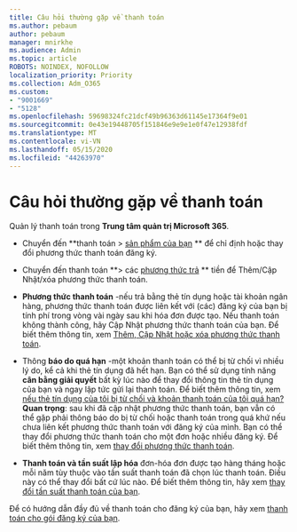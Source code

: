 ```yaml
---
title: Câu hỏi thường gặp về thanh toán
ms.author: pebaum
author: pebaum
manager: mnirkhe
ms.audience: Admin
ms.topic: article
ROBOTS: NOINDEX, NOFOLLOW
localization_priority: Priority
ms.collection: Adm_O365
ms.custom:
- "9001669"
- "5128"
ms.openlocfilehash: 59698324fc21dcf49b96363d61145e17364f9e01
ms.sourcegitcommit: 0e43e19448705f151846e9e9e1e0f47e12938fdf
ms.translationtype: MT
ms.contentlocale: vi-VN
ms.lasthandoff: 05/15/2020
ms.locfileid: "44263970"
---
```

# <a name="payment-faq"></a>Câu hỏi thường gặp về thanh toán

Quản lý thanh toán trong **Trung tâm quản trị Microsoft 365**. 

- Chuyển đến **thanh toán > [sản phẩm của bạn](https://go.microsoft.com/fwlink/p/?linkid=842054) ** để chỉ định hoặc thay đổi phương thức thanh toán đăng ký.
- Chuyển đến thanh toán **> các [phương thức trả](https://go.microsoft.com/fwlink/p/?linkid=2018806) ** tiền để Thêm/Cập Nhật/xóa phương thức thanh toán.

- **Phương thức thanh toán** -nếu trả bằng thẻ tín dụng hoặc tài khoản ngân hàng, phương thức thanh toán được liên kết với (các) đăng ký của bạn bị tính phí trong vòng vài ngày sau khi hóa đơn được tạo. Nếu thanh toán không thành công, hãy Cập Nhật phương thức thanh toán của bạn. Để biết thêm thông tin, xem [Thêm, Cập Nhật hoặc xóa phương thức thanh toán](https://go.microsoft.com/fwlink/?linkid=2118133).

- Thông **báo do quá hạn** -một khoản thanh toán có thể bị từ chối vì nhiều lý do, kể cả khi thẻ tín dụng đã hết hạn. Bạn có thể sử dụng tính năng **cân bằng giải quyết** bất kỳ lúc nào để thay đổi thông tin thẻ tín dụng của bạn và ngay lập tức gửi lại thanh toán. Để biết thêm thông tin, xem [nếu thẻ tín dụng của tôi bị từ chối và khoản thanh toán của tôi quá hạn?](https://docs.microsoft.com/microsoft-365/commerce/billing-and-payments/pay-for-your-subscription?view=o365-worldwide#what-if-my-credit-card-was-declined-and-my-payment-is-past-due) **Quan trọng**: sau khi đã cập nhật phương thức thanh toán, bạn vẫn có thể gặp phải thông báo do bị từ chối hoặc thanh toán trong quá khứ nếu chưa liên kết phương thức thanh toán với đăng ký của mình. Bạn có thể thay đổi phương thức thanh toán cho một đơn hoặc nhiều đăng ký. Để biết thêm thông tin, xem [thay đổi phương thức thanh toán](https://docs.microsoft.com/microsoft-365/commerce/billing-and-payments/add-update-or-remove-credit-card-or-bank-account?view=o365-worldwide#change-a-payment-method).

- **Thanh toán và tần suất lập hóa** đơn-hóa đơn được tạo hàng tháng hoặc mỗi năm tùy thuộc vào tần suất thanh toán đã chọn lúc thanh toán. Điều này có thể thay đổi bất cứ lúc nào. Để biết thêm thông tin, hãy xem [thay đổi tần suất thanh toán của bạn](https://go.microsoft.com/fwlink/?linkid=2119148).

Để có hướng dẫn đầy đủ về thanh toán cho đăng ký của bạn, hãy xem [thanh toán cho gói đăng ký của bạn](https://docs.microsoft.com/microsoft-365/commerce/billing-and-payments/pay-for-your-subscription?view=o365-worldwide).
